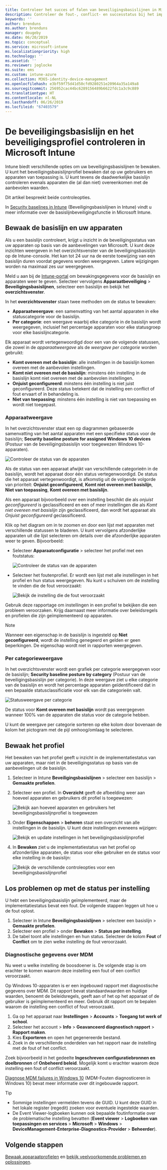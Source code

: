 ```yaml
---
title: Controleer het succes of falen van beveiligingsbasislijnen in Microsoft Intune - Azure | Microsoft Docs
description: Controleer de fout-, conflict- en successtatus bij het implementeren van beveiligingsbasislijnen voor gebruikers en apparaten in Microsoft Intune MDM. Leer hoe u problemen oplost met clientlogboeken en bekijk de rapportagefuncties in Intune.
keywords: ''
author: brenduns
ms.author: brenduns
manager: dougeby
ms.date: 06/20/2019
ms.topic: conceptual
ms.service: microsoft-intune
ms.localizationpriority: high
ms.technology: ''
ms.assetid: ''
ms.reviewer: joglocke
ms.suite: ems
ms.custom: intune-azure
ms.collection: M365-identity-device-management
ms.openlocfilehash: e3bf59f75d41d50cfd9280251e20964a35a149a8
ms.sourcegitcommit: 256952cac44bc6289156489b6622fdc1a3c9c889
ms.translationtype: HT
ms.contentlocale: nl-NL
ms.lasthandoff: 06/26/2019
ms.locfileid: "67403579"
---
```

# <a name="monitor-security-baseline-and-profiles-in-microsoft-intune"></a>De beveiligingsbasislijn en het beveiligingsprofiel controleren in Microsoft Intune  

Intune biedt verschillende opties om uw beveiligingsbasislijnen te bewaken. U kunt het beveiligingsbasislijnprofiel bewaken dat op uw gebruikers en apparaten van toepassing is. U kunt tevens de daadwerkelijke basislijn controleren evenals apparaten die (al dan niet) overeenkomen met de aanbevolen waarden.

Dit artikel bespreekt beide controleopties.

In [Security baselines in Intune](security-baselines.md) (Beveiligingsbasislijnen in Intune) vindt u meer informatie over de basislijnbeveiligingsfunctie in Microsoft Intune.

## <a name="monitor-the-baseline-and-your-devices"></a>Bewaak de basislijn en uw apparaten  

Als u een basislijn controleert, krijgt u inzicht in de beveiligingsstatus van uw apparaten op basis van de aanbevelingen van Microsoft. U kunt deze inzichten weergeven in het overzichtsvenster van de beveiligingsbasislijn op de Intune-console.  Het kan tot 24 uur na de eerste toewijzing van een basislijn duren voordat gegevens worden weergegeven. Latere wijzigingen worden na maximaal zes uur weergegeven.  

Meld u aan bij de [Intune-portal](https://go.microsoft.com/fwlink/?linkid=2090973) om bewakingsgegevens voor de basislijn en apparaten weer te geven. Selecteer vervolgens **Apparaatbeveiliging** > **Beveiligingsbasislijnen**, selecteer een basislijn en bekijk het **overzichtsvenster**.

In het **overzichtsvenster** staan twee methoden om de status te bewaken:
- **Apparaatweergave**: een samenvatting van het aantal apparaten in elke statuscategorie voor de basislijn.  
- **Per categorie**: een weergave waarbij elke categorie in de basislijn wordt weergegeven, inclusief het percentage apparaten voor elke statusgroep voor elke basislijncategorie. 

Elk apparaat wordt vertegenwoordigd door een van de volgende statussen, die zowel in de *apparaatweergave* als de *weergave per categorie* worden gebruikt:  
- **Komt overeen met de basislijn**: alle instellingen in de basislijn komen overeen met de aanbevolen instellingen.
- **Komt niet overeen met de basislijn**: minstens één instelling in de basislijn komt niet overeen met de aanbevolen instellingen.
- **Onjuist geconfigureerd**: minstens één instelling is niet juist geconfigureerd. Deze status betekent dat de instelling een conflict of fout ervaart of in behandeling is.
- **Niet van toepassing**: minstens één instelling is niet van toepassing en wordt niet toegepast.


### <a name="device-view"></a>Apparaatweergave
In het overzichtsvenster staat een op diagrammen gebaseerde samenvatting van het aantal apparaten met een specifieke status voor de basislijn; **Security baseline posture for assigned Windows 10 devices** (Postuur van de beveiligingsbasislijn voor toegewezen Windows 10-apparaten).  

![Controleer de status van de apparaten](./media/security-baselines-monitor/overview.png)

Als de status van een apparaat afwijkt van verschillende categorieën in de basislijn, wordt het apparaat door één status vertegenwoordigd. De status die het apparaat vertegenwoordigt, is afkomstig uit de volgende volgorde van prioriteit: **Onjuist geconfigureerd**, **Komt niet overeen met basislijn**, **Niet van toepassing**, **Komt overeen met basislijn**.  

Als een apparaat bijvoorbeeld over een instelling beschikt die als *onjuist geconfigureerd* is geclassificeerd en een of meer instellingen die als *Komt niet overeen met basislijn* zijn geclassificeerd, dan wordt het apparaat als *Onjuist geconfigureerd* geclassificeerd.  

Klik op het diagram om in te zoomen en door een lijst met apparaten met verschillende statussen te bladeren. U kunt vervolgens afzonderlijke apparaten uit die lijst selecteren om details over die afzonderlijke apparaten weer te geven. Bijvoorbeeld:
- Selecteer **Apparaatconfiguratie** > selecteer het profiel met een foutstatus:

  ![Controleer de status van de apparaten](./media/security-baselines-monitor/device-configuration-profile-list.png)

- Selecteer het foutenprofiel. Er wordt een lijst met alle instellingen in het profiel en hun status weergegeven. Nu kunt u schuiven om de instelling te vinden die de fout veroorzaakt:

  ![Bekijk de instelling die de fout veroorzaakt](./media/security-baselines-monitor/profile-with-error-status.png)

Gebruik deze rapportage om instellingen in een profiel te bekijken die een probleem veroorzaken. Krijg daarnaast meer informatie over beleidsregels en profielen die zijn geïmplementeerd op apparaten.

> [!NOTE]
> Wanneer een eigenschap in de basislijn is ingesteld op **Niet geconfigureerd**, wordt de instelling genegeerd en gelden er geen beperkingen. De eigenschap wordt niet in rapporten weergegeven.

### <a name="per-category-view"></a>Per categorieweergave
In het overzichtsvenster wordt een grafiek per categorie weergegeven voor de basislijn; **Security baseline posture by category** (Postuur van de beveiligingsbasislijn per categorie).  In deze weergave ziet u elke categorie van de basislijn en wordt het percentage apparaten geïdentificeerd dat in een bepaalde statusclassificiatie voor elk van die categorieën valt. 
 
![Statusweergave per categorie](./media/security-baselines-monitor/monitor-baseline-per-category.png)

De status voor **Komt overeen met basislijn** wordt pas weergegeven wanneer 100% van de apparaten die status voor de categorie hebben.   

U kunt de weergave per categorie sorteren op elke kolom door bovenaan de kolom het pictogram met de pijl omhoog/omlaag te selecteren.  


## <a name="monitor-the-profile"></a>Bewaak het profiel

Het bewaken van het profiel geeft u inzicht in de implementatiestatus van uw apparaten, maar niet in de beveiligingsstatus op basis van de aanbevelingen uit de basislijn.

1. Selecteer in Intune **Beveiligingsbasislijnen** > selecteer een basislijn > **Gemaakte profielen**.

2. Selecteer een profiel. In **Overzicht** geeft de afbeelding weer aan hoeveel apparaten en gebruikers dit profiel is toegewezen:

    ![Bekijk aan hoeveel apparaten en gebruikers het beveiligingsbasislijnprofiel is toegewezen](./media/security-baselines-monitor/existing-profile-overview.png)

3. Onder **Eigenschappen** > **beheren** staat een overzicht van alle instellingen in de basislijn. U kunt deze instellingen eveneens wijzigen:

    ![Bekijk en update instellingen in het beveiligingsbasislijnprofiel](./media/security-baselines-monitor/manage-settings.png)

4. In **Bewaken** ziet u de implementatiestatus van het profiel op afzonderlijke apparaten, de status voor elke gebruiker en de status voor elke instelling in de basislijn:

    ![Bekijk de verschillende controleopties voor een beveiligingsbasislijnprofiel](./media/security-baselines-monitor/monitor-status-options.png)

## <a name="troubleshoot-using-per-setting-status"></a>Los problemen op met de status per instelling

U hebt een beveiligingsbasislijn geïmplementeerd, maar de implementatiestatus bevat een fout. De volgende stappen leggen uit hoe u de fout oplost.

1. Selecteer in Intune **Beveiligingsbasislijnen** > selecteer een basislijn > **Gemaakte profielen**.
2. Selecteer een profiel > onder **Bewaken** > **Status per instelling**.
3. De tabel toont alle instellingen en hun status. Selecteer de kolom **Fout** of **Conflict** om te zien welke instelling de fout veroorzaakt.

### <a name="mdm-diagnostic-information"></a>Diagnostische gegevens over MDM

Nu weet u welke instelling de boosdoener is. De volgende stap is om erachter te komen waarom deze instelling een fout of een conflict veroorzaakt. 

Op Windows 10-apparaten is er een ingebouwd rapport met diagnostische gegevens over MDM. Dit rapport bevat standaardwaarden en huidige waarden, benoemt de beleidsregels, geeft aan of het op het apparaat of de gebruiker is geïmplementeerd en meer. Gebruik dit rapport om te bepalen waarom de instelling een conflict of fout veroorzaakt.

1. Ga op het apparaat naar **Instellingen** > **Accounts** > **Toegang tot werk of school**.
2. Selecteer het account > **Info** > **Geavanceerd diagnostisch rapport** > **Rapport maken**.
3. Kies **Exporteren** en open het gegenereerde bestand.
4. Zoek in de verschillende onderdelen van het rapport naar de instelling met de fout of het conflict.

  Zoek bijvoorbeeld in het gedeelte **Ingeschreven configuratiebronnen en doelbronnen** of **Onbeheerd beleid**. Mogelijk komt u erachter waarom deze instelling een fout of conflict veroorzaakt.

[Diagnose MDM failures in Windows 10](https://docs.microsoft.com/windows/client-management/mdm/diagnose-mdm-failures-in-windows-10) (MDM-Fouten diagnosticeren in Windows 10) bevat meer informatie over dit ingebouwde rapport.

> [!TIP]
> - Sommige instellingen vermelden tevens de GUID. U kunt deze GUID in het lokale register (regedit) zoeken voor eventuele ingestelde waarden.
> - De Event Viewer-logboeken kunnen ook bepaalde foutinformatie over de problematische instelling bevatten (**Event viewer** > **Logboeken van toepassingen en services** > **Microsoft** > **Windows** > **DeviceManagement-Enterprise-Diagnostics-Provider** > **Beheerder**).

## <a name="next-steps"></a>Volgende stappen

[Bewaak apparaatprofielen](device-profile-monitor.md) en [bekijk veelvoorkomende problemen en oplossingen](device-profile-troubleshoot.md).
